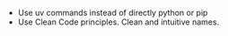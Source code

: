 - Use uv commands instead of directly python or pip
- Use Clean Code principles. Clean and intuitive names.